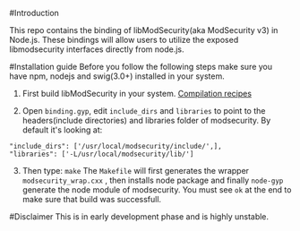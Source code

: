 #Introduction

This repo contains the binding of libModSecurity(aka ModSecurity v3) in Node.js. These bindings will allow users to utilize the exposed libmodsecurity interfaces directly from node.js.


#Installation guide
Before you follow the following steps make sure you have npm, nodejs and swig(3.0+) installed in your system.

1. First build libModSecurity in your system. [Compilation recipes](https://github.com/SpiderLabs/ModSecurity/wiki/Compilation-recipes)

2. Open `binding.gyp`, edit `include_dirs` and `libraries` to point to the headers(include directories) and libraries folder of modsecurity. By default it's looking at:

```
"include_dirs": ['/usr/local/modsecurity/include/',],
"libraries": ['-L/usr/local/modsecurity/lib/']
```

3. Then type: `make`
	The `Makefile` will first generates the wrapper `modsecurity_wrap.cxx` , then installs node package and finally `node-gyp` generate the node module of modsecurity. You must see `ok` at the end to make sure that build was successfull.

#Disclaimer
This is in early development phase and is highly unstable.
